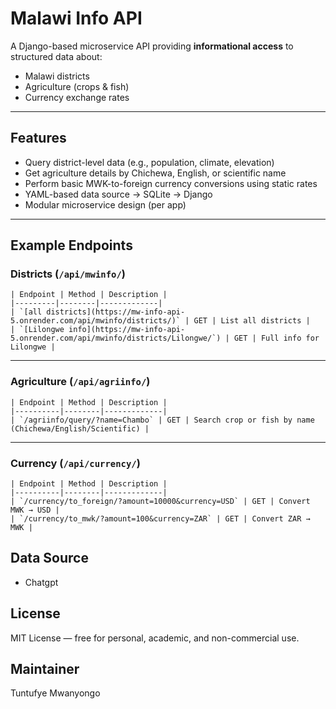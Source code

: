 # Malawi Info API

A Django-based microservice API providing **informational access** to structured data about:
- Malawi districts
- Agriculture (crops & fish)
- Currency exchange rates

---

## Features

- Query district-level data (e.g., population, climate, elevation)
- Get agriculture details by Chichewa, English, or scientific name
- Perform basic MWK-to-foreign currency conversions using static rates
- YAML-based data source → SQLite → Django
- Modular microservice design (per app)

---

## Example Endpoints

### Districts (`/api/mwinfo/`)



```
| Endpoint | Method | Description |
|---------|--------|-------------|
| `[all districts](https://mw-info-api-5.onrender.com/api/mwinfo/districts/)` | GET | List all districts |
| `[Lilongwe info](https://mw-info-api-5.onrender.com/api/mwinfo/districts/Lilongwe/`) | GET | Full info for Lilongwe |
```
---

### Agriculture (`/api/agriinfo/`)

```
| Endpoint | Method | Description |
|----------|--------|-------------|
| `/agriinfo/query/?name=Chambo` | GET | Search crop or fish by name (Chichewa/English/Scientific) |
```
---

### Currency (`/api/currency/`)
```
| Endpoint | Method | Description |
|----------|--------|-------------|
| `/currency/to_foreign/?amount=10000&currency=USD` | GET | Convert MWK → USD |
| `/currency/to_mwk/?amount=100&currency=ZAR` | GET | Convert ZAR → MWK |
```

## Data Source
- Chatgpt

## License

MIT License — free for personal, academic, and non-commercial use.

## Maintainer

Tuntufye Mwanyongo
